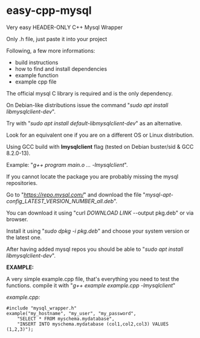 # easy-cpp-mysql
Very easy HEADER-ONLY C++ Mysql Wrapper

Only .h file, just paste it into your project

Following, a few more informations:
* build instructions
* how to find and install dependencies
* example function
* example cpp file

The official mysql C library is required and is the only dependency.

On Debian-like distributions issue the command "*sudo apt install libmysqlclient-dev*".

Try with "*sudo apt install default-libmysqlclient-dev*" as an alternative.

Look for an equivalent one if you are on a different OS or Linux distribution.

Using GCC build with **lmysqlclient** flag (tested on Debian buster/sid & GCC 8.2.0-13).

Example: "*g++ program main.o ... -lmysqlclient*".

If you cannot locate the package you are probably missing the mysql repositories.

Go to "*https://repo.mysql.com/*" and download the file "*mysql-apt-config_LATEST_VERSION_NUMBER_all.deb*".

You can download it using "curl *DOWNLOAD LINK* --output pkg.deb" or via browser.

Install it using "*sudo dpkg -i pkg.deb*" and choose your system version or the latest one.

After having added mysql repos you should be able to "*sudo apt install libmysqlclient-dev*".

**EXAMPLE:**

A very simple example.cpp file, that's everything you need to test the functions.
compile it with "*g++ example example.cpp -lmysqlclient*"

*example.cpp:*

	#include "mysql_wrapper.h"
	example("my_hostname", "my_user", "my_password", 
		"SELECT * FROM myschema.mydatabase", 
		"INSERT INTO myschema.mydatabase (col1,col2,col3) VALUES (1,2,3)");
